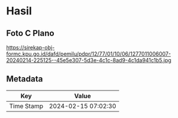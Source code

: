 # Hasil

## Foto C Plano

https://sirekap-obj-formc.kpu.go.id/dafd/pemilu/pdpr/12/77/01/10/06/1277011006007-20240214-225125--45e5e307-5d3e-4c1c-8ad9-4c1da941c1b5.jpg


## Metadata

| Key        | Value               |
| ---------- | ------------------- |
| Time Stamp | 2024-02-15 07:02:30 |



